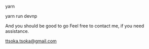 yarn 

yarn run devnp

And you should be good to go
Feel free to contact me, if you need assistance.

ttsoka.tsoka@gmail.com

